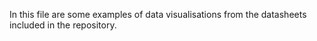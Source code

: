 In this file are some examples of data visualisations from the datasheets included in the repository. 
